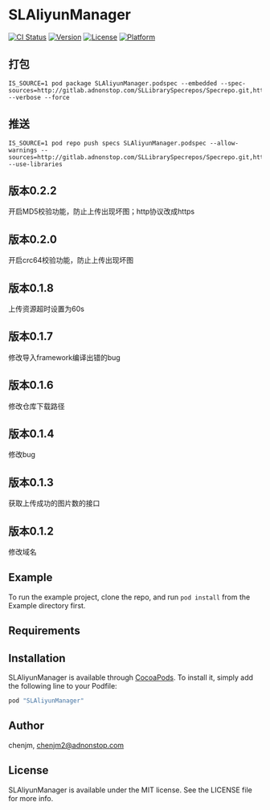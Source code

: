 # SLAliyunManager

[![CI Status](http://img.shields.io/travis/chenjm/SLAliyunManager.svg?style=flat)](https://travis-ci.org/chenjm/SLAliyunManager)
[![Version](https://img.shields.io/cocoapods/v/SLAliyunManager.svg?style=flat)](http://cocoapods.org/pods/SLAliyunManager)
[![License](https://img.shields.io/cocoapods/l/SLAliyunManager.svg?style=flat)](http://cocoapods.org/pods/SLAliyunManager)
[![Platform](https://img.shields.io/cocoapods/p/SLAliyunManager.svg?style=flat)](http://cocoapods.org/pods/SLAliyunManager)

## 打包

```shell
IS_SOURCE=1 pod package SLAliyunManager.podspec --embedded --spec-sources=http://gitlab.adnonstop.com/SLLibrarySpecrepos/Specrepo.git,https://github.com/CocoaPods/Specs.git --verbose --force
```

## 推送

```shell
IS_SOURCE=1 pod repo push specs SLAliyunManager.podspec --allow-warnings --sources=http://gitlab.adnonstop.com/SLLibrarySpecrepos/Specrepo.git,https://github.com/CocoaPods/Specs.git --use-libraries
```

## 版本0.2.2

开启MD5校验功能，防止上传出现坏图；http协议改成https

## 版本0.2.0

开启crc64校验功能，防止上传出现坏图

## 版本0.1.8

上传资源超时设置为60s

## 版本0.1.7

修改导入framework编译出错的bug

## 版本0.1.6

修改仓库下载路径

## 版本0.1.4

修改bug

## 版本0.1.3

获取上传成功的图片数的接口

## 版本0.1.2

修改域名

## Example

To run the example project, clone the repo, and run `pod install` from the Example directory first.

## Requirements

## Installation

SLAliyunManager is available through [CocoaPods](http://cocoapods.org). To install
it, simply add the following line to your Podfile:

```ruby
pod "SLAliyunManager"
```

## Author

chenjm, chenjm2@adnonstop.com

## License

SLAliyunManager is available under the MIT license. See the LICENSE file for more info.


